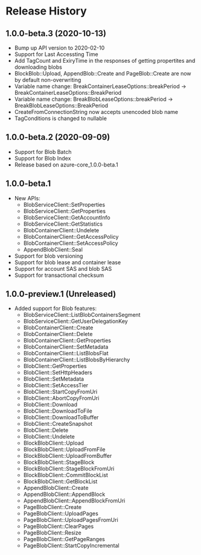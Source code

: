 # Release History

## 1.0.0-beta.3 (2020-10-13)

* Bump up API version to 2020-02-10
* Support for Last Accessting Time
* Add TagCount and ExiryTime in the responses of getting propertites and downloading blobs
* BlockBlob::Upload, AppendBlob::Create and PageBlob::Create are now by default non-overwriting
* Variable name change: BreakContainerLeaseOptions::breakPeriod -> BreakContainerLeaseOptions::BreakPeriod
* Variable name change: BreakBlobLeaseOptions::breakPeriod -> BreakBlobLeaseOptions::BreakPeriod
* CreateFromConnectionString now accepts unencoded blob name
* TagConditions is changed to nullable

## 1.0.0-beta.2 (2020-09-09)

* Support for Blob Batch
* Support for Blob Index
* Release based on azure-core_1.0.0-beta.1

## 1.0.0-beta.1

* New APIs:
  - BlobServiceClient::SetProperties
  - BlobServiceClient::GetProperties
  - BlobServiceClient::GetAccountInfo
  - BlobServiceClient::GetStatistics
  - BlobContainerClient::Undelete
  - BlobContainerClient::GetAccessPolicy
  - BlobContainerClient::SetAccessPolicy
  - AppendBlobClient::Seal
* Support for blob versioning
* Support for blob lease and container lease
* Support for account SAS and blob SAS
* Support for transactional checksum


## 1.0.0-preview.1 (Unreleased)

* Added support for Blob features:
  - BlobServiceClient::ListBlobContainersSegment
  - BlobServiceClient::GetUserDelegationKey
  - BlobContainerClient::Create
  - BlobContainerClient::Delete
  - BlobContainerClient::GetProperties
  - BlobContainerClient::SetMetadata
  - BlobContainerClient::ListBlobsFlat
  - BlobContainerClient::ListBlobsByHierarchy
  - BlobClient::GetProperties
  - BlobClient::SetHttpHeaders
  - BlobClient::SetMetadata
  - BlobClient::SetAccessTier
  - BlobClient::StartCopyFromUri
  - BlobClient::AbortCopyFromUri
  - BlobClient::Download
  - BlobClient::DownloadToFile
  - BlobClient::DownloadToBuffer
  - BlobClient::CreateSnapshot
  - BlobClient::Delete
  - BlobClient::Undelete
  - BlockBlobClient::Upload
  - BlockBlobClient::UploadFromFile
  - BlockBlobClient::UploadFromBuffer
  - BlockBlobClient::StageBlock
  - BlockBlobClient::StageBlockFromUri
  - BlockBlobClient::CommitBlockList
  - BlockBlobClient::GetBlockList
  - AppendBlobClient::Create
  - AppendBlobClient::AppendBlock
  - AppendBlobClient::AppendBlockFromUri
  - PageBlobClient::Create
  - PageBlobClient::UploadPages
  - PageBlobClient::UploadPagesFromUri
  - PageBlobClient::ClearPages
  - PageBlobClient::Resize
  - PageBlobClient::GetPageRanges
  - PageBlobClient::StartCopyIncremental
